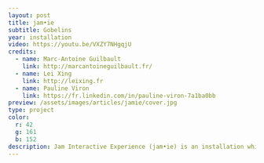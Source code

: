 ```yaml
---
layout: post
title: jam•ie
subtitle: Gobelins
year: installation
video: https://youtu.be/VXZY7NHgqjU
credits:
  - name: Marc-Antoine Guilbault
    link: http://marcantoineguilbault.fr/
  - name: Lei Xing
    link: http://leixing.fr
  - name: Pauline Viron
    link: https://fr.linkedin.com/in/pauline-viron-7a1ba0bb
preview: /assets/images/articles/jamie/cover.jpg
type: project
color:
  r: 42
  g: 161
  b: 152
description: Jam Interactive Experience (jam•ie) is an installation which gives anyone the opportunity to make harmonic music. For neophytes to musicians, everyone can experiment in this jam with intuitive and innovative instruments. The installation has been exposed 5 times in Paris.
---
```

